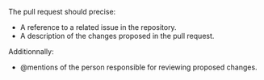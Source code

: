 The pull request should precise:
- A reference to a related issue in the repository.
- A description of the changes proposed in the pull request.

Additionnally:
- @mentions of the person responsible for reviewing proposed changes.
